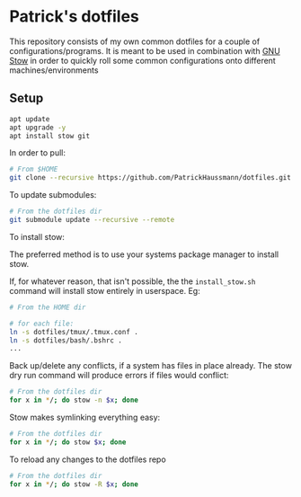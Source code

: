 # Patrick's dotfiles

This repository consists of my own common dotfiles for a couple of configurations/programs. It is meant to be used in combination with [GNU Stow](https://www.gnu.org/software/stow/) in order to quickly roll some common configurations onto different machines/environments

## Setup

```bash
apt update
apt upgrade -y
apt install stow git
```

In order to pull:
```bash
# From $HOME
git clone --recursive https://github.com/PatrickHaussmann/dotfiles.git
```

To update submodules:
```bash
# From the dotfiles dir
git submodule update --recursive --remote
```

To install stow:

The preferred method is to use your systems package manager to install stow.

If, for whatever reason, that isn't possible, the the `install_stow.sh` command
will install stow entirely in userspace. Eg:
```bash
# From the HOME dir

# for each file:
ln -s dotfiles/tmux/.tmux.conf .
ln -s dotfiles/bash/.bshrc .
...
```

Back up/delete any conflicts, if a system has files in place already.
The stow dry run command will produce errors if files would conflict:

```bash
# From the dotfiles dir
for x in */; do stow -n $x; done
```

Stow makes symlinking everything easy:
```bash
# From the dotfiles dir
for x in */; do stow $x; done
```


To reload any changes to the dotfiles repo 
```bash
# From the dotfiles dir
for x in */; do stow -R $x; done
```

